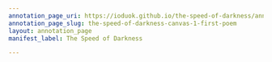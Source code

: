 ```yaml
---
annotation_page_uri: https://ioduok.github.io/the-speed-of-darkness/annotations/the-speed-of-darkness-canvas-1-first-poem.json
annotation_page_slug: the-speed-of-darkness-canvas-1-first-poem
layout: annotation_page
manifest_label: The Speed of Darkness

---
```

